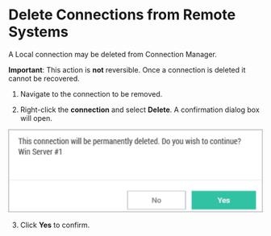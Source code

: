 [title]: # (Delete Connection)
[tags]: # (delete, connection)
[priority]: # (504)

# Delete Connections from Remote Systems

A Local connection may be deleted from Connection Manager.

**Important**: This action is **not** reversible. Once a connection is deleted it cannot be recovered.

1.  Navigate to the connection to be removed.

2.  Right-click the **connection** and select **Delete**. A confirmation dialog box will open.

   ![](images/remote-4.png)

3.  Click **Yes** to confirm.
